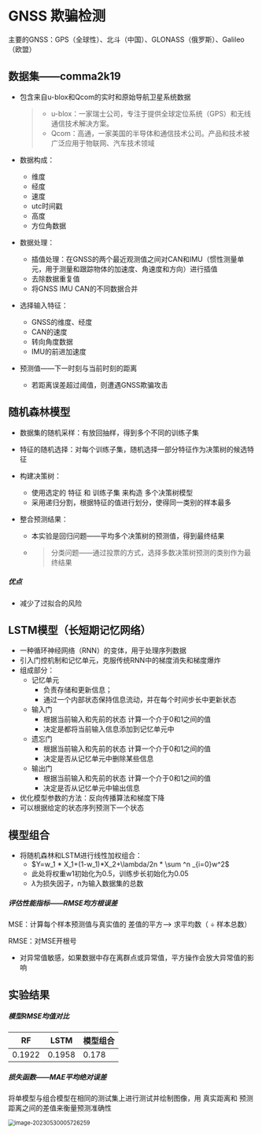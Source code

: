 # GNSS 欺骗检测

主要的GNSS：GPS（全球性）、北斗（中国）、GLONASS（俄罗斯）、Galileo（欧盟）

## 数据集——comma2k19

- 包含来自u-blox和Qcom的实时和原始导航卫星系统数据

  > - u-blox：一家瑞士公司，专注于提供全球定位系统（GPS）和无线通信技术解决方案。
  > - Qcom：高通，一家美国的半导体和通信技术公司。产品和技术被广泛应用于物联网、汽车技术领域

- 数据构成：

  - 维度
  - 经度
  - 速度
  - utc时间戳
  - 高度
  - 方位角数据

- 数据处理：

  - 插值处理：在GNSS的两个最近观测值之间对CAN和IMU（惯性测量单元，用于测量和跟踪物体的加速度、角速度和方向）进行插值
  - 去除数据重复值
  - 将GNSS IMU CAN的不同数据合并

- 选择输入特征：

  - GNSS的维度、经度
  - CAN的速度
  - 转向角度数据
  - IMU的前进加速度

- 预测值——下一时刻与当前时刻的距离

  - 若距离误差超过阈值，则遭遇GNSS欺骗攻击

## 随机森林模型

- 数据集的随机采样：有放回抽样，得到多个不同的训练子集

- 特征的随机选择：对每个训练子集，随机选择一部分特征作为决策树的候选特征

- 构建决策树：

  - 使用选定的 特征 和 训练子集 来构造 多个决策树模型
  - 采用递归分割，根据特征的值进行划分，使得同一类别的样本最多

- 整合预测结果：

  - 本实验是回归问题——平均多个决策树的预测值，得到最终结果

  - > 分类问题——通过投票的方式，选择多数决策树预测的类别作为最终结果

##### 优点

- 减少了过拟合的风险

## LSTM模型（长短期记忆网络）

- 一种循环神经网络（RNN）的变体，用于处理序列数据
- 引入门控机制和记忆单元，克服传统RNN中的梯度消失和梯度爆炸
- 组成部分：
  - 记忆单元
    - 负责存储和更新信息；
    - 通过一个内部状态保持信息流动，并在每个时间步长中更新状态
  - 输入门
    - 根据当前输入和先前的状态 计算一个介于0和1之间的值
    - 决定是都将当前输入信息添加到记忆单元中
  - 遗忘门
    - 根据当前输入和先前的状态 计算一个介于0和1之间的值
    - 决定是否从记忆单元中删除某些信息
  - 输出门
    - 根据当前输入和先前的状态 计算一个介于0和1之间的值
    - 决定是否从记忆单元中输出信息
- 优化模型参数的方法：反向传播算法和梯度下降
- 可以根据给定的状态序列预测下一个状态

## 模型组合

- 将随机森林和LSTM进行线性加权组合：
  - $Y=w_1 * X_1+(1-w_1)*X_2+\lambda/2n * \sum ^n _{i=0}w^2$
  - 此处将权重w1初始化为0.5，训练步长初始化为0.05
  - $\lambda$为损失因子，n为输入数据集的总数

##### 评估性能指标——RMSE均方根误差

MSE：计算每个样本预测值与真实值的 差值的平方--> 求平均数（ ÷ 样本总数）

RMSE：对MSE开根号

- 对异常值敏感，如果数据中存在离群点或异常值，平方操作会放大异常值的影响

## 实验结果

##### 模型RMSE均值对比

| RF     | LSTM   | 模型组合 |
| ------ | ------ | -------- |
| 0.1922 | 0.1958 | 0.178    |

##### 损失函数——MAE平均绝对误差

将单模型与组合模型在相同的测试集上进行测试并绘制图像，用 真实距离和 预测距离之间的差值来衡量预测准确性

<img src="C:\Users\Gsc020504\AppData\Roaming\Typora\typora-user-images\image-20230530005726259.png" alt="image-20230530005726259" style="zoom: 80%;" />